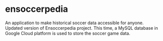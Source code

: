 # ensoccerpedia

An application to make historical soccer data accessible for anyone. 
Updated version of Ensoccerpedia project. This time, a MySQL database in Google Cloud platform is used to store the soccer game data.
